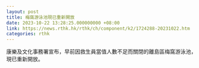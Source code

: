 ```yaml
---
layout: post
title: 梅窩游泳池現已重新開放
date: 2023-10-22 13:28:25.000000000 +08:00
link: https://news.rthk.hk/rthk/ch/component/k2/1724288-20231022.htm
categories: rthk
---
```


康樂及文化事務署宣布，早前因救生員當值人數不足而關閉的離島區梅窩游泳池，現已重新開放。
